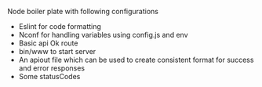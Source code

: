 Node boiler plate with following configurations

* Eslint for code formatting
* Nconf for handling variables using config.js and env
* Basic api Ok route
* bin/www to start server
* An apiout file which can be used to create consistent format for success and error responses
* Some statusCodes
